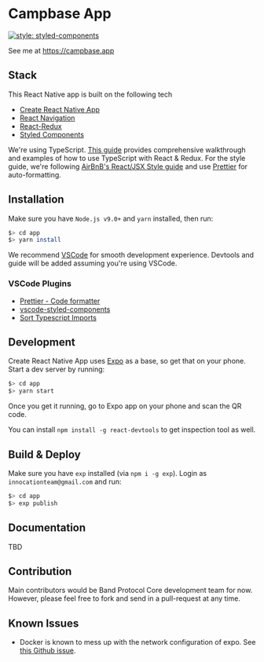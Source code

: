 # Campbase App

[![style: styled-components](https://img.shields.io/badge/style-%F0%9F%92%85%20styled--components-orange.svg?colorB=daa357&colorA=db748e)](https://github.com/styled-components/styled-components)

See me at https://campbase.app

## Stack

This React Native app is built on the following tech

- [Create React Native App](https://github.com/react-community/create-react-native-app)
- [React Navigation](https://reactnavigation.org)
- [React-Redux](https://github.com/reduxjs/react-redux)
- [Styled Components](https://www.styled-components.com/docs/basics#react-native)

We're using TypeScript. [This guide](https://github.com/piotrwitek/react-redux-typescript-guide) provides comprehensive walkthrough and examples of how to use TypeScript with React & Redux. For the style guide, we're following [AirBnB's React/JSX Style guide](https://github.com/airbnb/javascript/tree/master/react#basic-rules) and use [Prettier](https://github.com/prettier/prettier) for auto-formatting.

## Installation

Make sure you have `Node.js v9.0+` and `yarn` installed, then run:

```sh
$> cd app
$> yarn install
```

We recommend [VSCode](https://code.visualstudio.com/) for smooth development experience. Devtools and guide will be added assuming you're using VSCode.

### VSCode Plugins

- [Prettier - Code formatter](https://marketplace.visualstudio.com/items?itemName=esbenp.prettier-vscode)
- [vscode-styled-components](https://marketplace.visualstudio.com/items?itemName=jpoissonnier.vscode-styled-components)
- [Sort Typescript Imports](https://marketplace.visualstudio.com/items?itemName=miclo.sort-typescript-imports)

## Development

Create React Native App uses [Expo](https://expo.io/) as a base, so get that on your phone. Start a dev server by running:

```sh
$> cd app
$> yarn start
```

Once you get it running, go to Expo app on your phone and scan the QR code.

You can install `npm install -g react-devtools` to get inspection tool as well.

## Build & Deploy

Make sure you have `exp` installed (via `npm i -g exp`). Login as `innocationteam@gmail.com` and run:

```sh
$> cd app
$> exp publish
```

## Documentation

TBD

## Contribution

Main contributors would be Band Protocol Core development team for now. However, please feel free to fork and send in a pull-request at any time.

## Known Issues

- Docker is known to mess up with the network configuration of expo. See [this Github issue](https://github.com/react-community/create-react-native-app/issues/270).